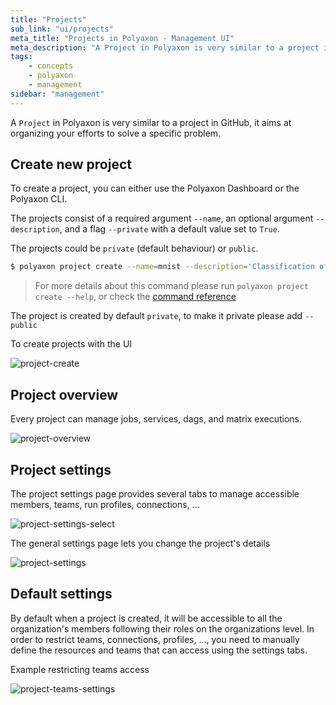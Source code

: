 ```yaml
---
title: "Projects"
sub_link: "ui/projects"
meta_title: "Projects in Polyaxon - Management UI"
meta_description: "A Project in Polyaxon is very similar to a project in GitHub, it aims at organizing your efforts to solve a specific problem."
tags:
    - concepts
    - polyaxon
    - management
sidebar: "management"
---
```


A `Project` in Polyaxon is very similar to a project in GitHub,
it aims at organizing your efforts to solve a specific problem.

## Create new project

To create a project, you can either use the Polyaxon Dashboard or the Polyaxon CLI.

The projects consist of a required argument `--name`, an optional argument `--description`,
and a flag `--private` with a default value set to `True`.

The projects could be `private` (default behaviour) or `public`.


```bash
$ polyaxon project create --name=mnist --description='Classification of handwritten images.'
```

> For more details about this command please run `polyaxon project create --help`, 
or check the [command reference](/references/polyaxon-cli/project/#create)

The project is created by default `private`, to make it private please add `--public`

To create projects with the UI

![project-create](../../../../content/images/dashboard/projects/create.png)

## Project overview

Every project can manage jobs, services, dags, and matrix executions.

![project-overview](../../../../content/images/dashboard/projects/overview.png)

## Project settings

The project settings page provides several tabs to manage accessible members, teams, run profiles, connections, ...

![project-settings-select](../../../../content/images/dashboard/projects/settings-select.png)

The general settings page lets you change the project's details

![project-settings](../../../../content/images/dashboard/projects/settings.png)


## Default settings

By default when a project is created, it will be accessible to all the organization's members following their roles on the organizations level.
In order to restrict teams, connections, profiles, ..., you need to manually define the resources and teams that can access using the settings tabs. 

Example restricting teams access

![project-teams-settings](../../../../content/images/dashboard/projects/teams-settings.png)
